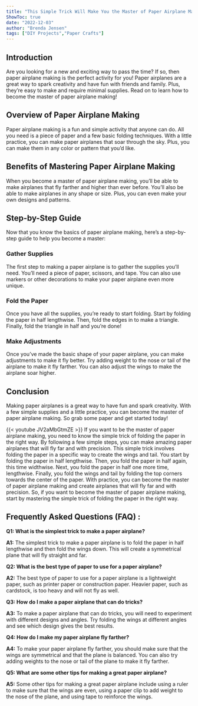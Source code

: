 ```yaml
---
title: "This Simple Trick Will Make You the Master of Paper Airplane Making!"
ShowToc: true 
date: "2022-12-03"
author: "Brenda Jensen" 
tags: ["DIY Projects","Paper Crafts"]
---
```

## Introduction 

Are you looking for a new and exciting way to pass the time? If so, then paper airplane making is the perfect activity for you! Paper airplanes are a great way to spark creativity and have fun with friends and family. Plus, they’re easy to make and require minimal supplies. Read on to learn how to become the master of paper airplane making! 

## Overview of Paper Airplane Making

Paper airplane making is a fun and simple activity that anyone can do. All you need is a piece of paper and a few basic folding techniques. With a little practice, you can make paper airplanes that soar through the sky. Plus, you can make them in any color or pattern that you’d like. 

## Benefits of Mastering Paper Airplane Making

When you become a master of paper airplane making, you’ll be able to make airplanes that fly farther and higher than ever before. You’ll also be able to make airplanes in any shape or size. Plus, you can even make your own designs and patterns. 

## Step-by-Step Guide

Now that you know the basics of paper airplane making, here’s a step-by-step guide to help you become a master: 

### Gather Supplies 

The first step to making a paper airplane is to gather the supplies you’ll need. You’ll need a piece of paper, scissors, and tape. You can also use markers or other decorations to make your paper airplane even more unique. 

### Fold the Paper 

Once you have all the supplies, you’re ready to start folding. Start by folding the paper in half lengthwise. Then, fold the edges in to make a triangle. Finally, fold the triangle in half and you’re done! 

### Make Adjustments 

Once you’ve made the basic shape of your paper airplane, you can make adjustments to make it fly better. Try adding weight to the nose or tail of the airplane to make it fly farther. You can also adjust the wings to make the airplane soar higher. 

## Conclusion 

Making paper airplanes is a great way to have fun and spark creativity. With a few simple supplies and a little practice, you can become the master of paper airplane making. So grab some paper and get started today!

{{< youtube JV2aMbGtmZE >}} 
If you want to be the master of paper airplane making, you need to know the simple trick of folding the paper in the right way. By following a few simple steps, you can make amazing paper airplanes that will fly far and with precision. This simple trick involves folding the paper in a specific way to create the wings and tail. You start by folding the paper in half lengthwise. Then, you fold the paper in half again, this time widthwise. Next, you fold the paper in half one more time, lengthwise. Finally, you fold the wings and tail by folding the top corners towards the center of the paper. With practice, you can become the master of paper airplane making and create airplanes that will fly far and with precision. So, if you want to become the master of paper airplane making, start by mastering the simple trick of folding the paper in the right way.

## Frequently Asked Questions (FAQ) :
**Q1: What is the simplest trick to make a paper airplane?**

**A1:** The simplest trick to make a paper airplane is to fold the paper in half lengthwise and then fold the wings down. This will create a symmetrical plane that will fly straight and far. 

**Q2: What is the best type of paper to use for a paper airplane?**

**A2:** The best type of paper to use for a paper airplane is a lightweight paper, such as printer paper or construction paper. Heavier paper, such as cardstock, is too heavy and will not fly as well. 

**Q3: How do I make a paper airplane that can do tricks?**

**A3:** To make a paper airplane that can do tricks, you will need to experiment with different designs and angles. Try folding the wings at different angles and see which design gives the best results. 

**Q4: How do I make my paper airplane fly farther?**

**A4:** To make your paper airplane fly farther, you should make sure that the wings are symmetrical and that the plane is balanced. You can also try adding weights to the nose or tail of the plane to make it fly farther. 

**Q5: What are some other tips for making a great paper airplane?**

**A5:** Some other tips for making a great paper airplane include using a ruler to make sure that the wings are even, using a paper clip to add weight to the nose of the plane, and using tape to reinforce the wings.





